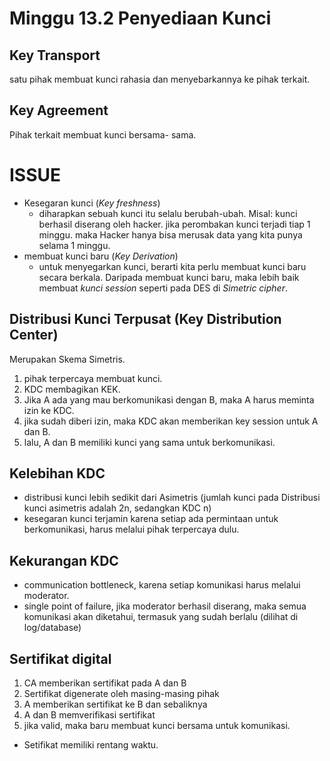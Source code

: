 # Minggu 13.2 Penyediaan Kunci

## Key Transport
satu pihak membuat kunci rahasia dan menyebarkannya ke pihak terkait.

## Key Agreement
Pihak terkait membuat kunci bersama- sama.

# ISSUE
- Kesegaran kunci (*Key freshness*)
  - diharapkan sebuah kunci itu selalu berubah-ubah. Misal: kunci berhasil diserang oleh hacker. jika perombakan kunci terjadi tiap 1 minggu. maka Hacker hanya bisa merusak data yang kita punya selama 1 minggu.
- membuat kunci baru (*Key Derivation*)
  - untuk menyegarkan kunci, berarti kita perlu membuat kunci baru secara berkala. Daripada membuat kunci baru, maka lebih baik membuat *kunci session* seperti pada DES di *Simetric cipher*.

## Distribusi Kunci Terpusat (Key Distribution Center)
Merupakan Skema Simetris.
1. pihak terpercaya membuat kunci.
2. KDC membagikan KEK.
3. Jika A ada yang mau berkomunikasi dengan B, maka A harus meminta izin ke KDC.
4. jika sudah diberi izin, maka KDC akan memberikan key session untuk A dan B.
5. lalu, A dan B memiliki kunci yang sama untuk berkomunikasi.

## Kelebihan KDC
- distribusi kunci lebih sedikit dari Asimetris (jumlah kunci pada Distribusi kunci asimetris adalah 2n, sedangkan KDC n)
- kesegaran kunci terjamin karena setiap ada permintaan untuk berkomunikasi, harus melalui pihak terpercaya dulu.

## Kekurangan KDC
- communication bottleneck, karena setiap komunikasi harus melalui moderator.
- single point of failure, jika moderator berhasil diserang, maka semua komunikasi akan diketahui, termasuk yang sudah berlalu (dilihat di log/database)

## Sertifikat digital
1. CA memberikan sertifikat pada A dan B
2. Sertifikat digenerate oleh masing-masing pihak
3. A memberikan sertifikat ke B dan sebaliknya
4. A dan B memverifikasi sertifikat
5. jika valid, maka baru membuat kunci bersama untuk komunikasi. 

- Setifikat memiliki rentang waktu.
